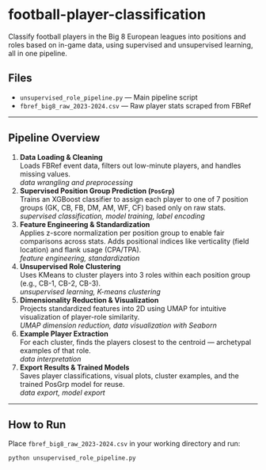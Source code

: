 # football-player-classification
Classify football players in the Big 8 European leagues into positions and roles based on in-game data, using supervised and unsupervised learning, all in one pipeline.
## Files
- `unsupervised_role_pipeline.py` — Main pipeline script  
- `fbref_big8_raw_2023-2024.csv` — Raw player stats scraped from FBRef  
---
## Pipeline Overview
1. **Data Loading & Cleaning**  
   Loads FBRef event data, filters out low-minute players, and handles missing values.  
   *data wrangling and preprocessing*
2. **Supervised Position Group Prediction (`PosGrp`)**  
   Trains an XGBoost classifier to assign each player to one of 7 position groups (GK, CB, FB, DM, AM, WF, CF) based only on raw stats.  
   *supervised classification, model training, label encoding*
3. **Feature Engineering & Standardization**  
   Applies z-score normalization per position group to enable fair comparisons across stats. Adds positional indices like verticality (field location) and flank usage (CPA/TPA).  
   *feature engineering, standardization*
4. **Unsupervised Role Clustering**  
   Uses KMeans to cluster players into 3 roles within each position group (e.g., CB-1, CB-2, CB-3).  
   *unsupervised learning, K-means clustering*
5. **Dimensionality Reduction & Visualization**  
   Projects standardized features into 2D using UMAP for intuitive visualization of player-role similarity.  
   *UMAP dimension reduction, data visualization with Seaborn*
6. **Example Player Extraction**  
   For each cluster, finds the players closest to the centroid — archetypal examples of that role.  
   *data interpretation*
7. **Export Results & Trained Models**  
   Saves player classifications, visual plots, cluster examples, and the trained PosGrp model for reuse.  
   *data export, model export*
---
## How to Run
Place `fbref_big8_raw_2023-2024.csv` in your working directory and run:
```bash
python unsupervised_role_pipeline.py
